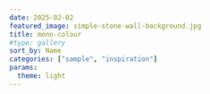 ```yaml
---
date: 2025-02-02
featured_image: simple-stone-wall-background.jpg
title: mono-colour
#type: gallery
sort_by: Name
categories: ["sample", "inspiration"]
params:
  theme: light
---
```


